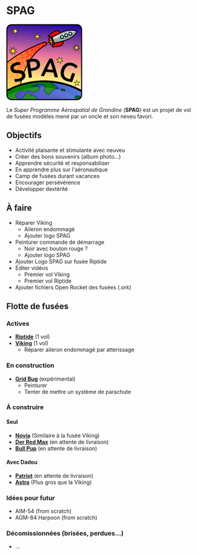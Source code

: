 # SPAG

![Super logo du SPAG!](https://raw.githubusercontent.com/enormandeau/SPAG/master/images/logo_spag/logo_spag_v03_small.png)

Le *Super Programme Aérospatial de Grondine* (**SPAG**) est un projet de vol
de fusées modèles mené par un oncle et son neveu favori.

## Objectifs

- Activité plaisante et stimulante avec neuveu
- Créer des bons souvenirs (album photo...)
- Apprendre sécurité et responsabiliser
- En apprendre plus sur l'aéronautique
- Camp de fusées durant vacances
- Encourager persévérence
- Développer dextérité

## À faire

- Réparer Viking
  - Aileron endommagé
  - Ajouter logo SPAG
- Peinturer commande de démarrage
  - Noir avec bouton rouge ?
  - Ajouter logo SPAG
- Ajouter Logo SPAG sur fusée Riptide
- Éditer vidéos
  - Premier vol Viking
  - Premier vol Riptide
- Ajouter fichiers Open Rocket des fusées (.ork)

## Flotte de fusées

### Actives

- [**Riptide**](fusees/riptide.md) (1 vol)
- [**Viking**](fusees/viking.md) (1 vol)
  - Réparer aileron endommagé par atterissage

### En construction

- [**Grid Bug**](fusees/grid_bug.md) (expérimental)
  - Peinturer
  - Tenter de mettre un système de parachute

### À construire

#### Seul

- [**Novia**](fusees/novia.md) (Similaire à la fusée Viking)
- [**Der Red Max**](fusees/der_red_max.md) (en attente de livraison)
- [**Bull Pup**](fusees/bull_pup.md) (en attente de livraison)

#### Avec Dadou

- [**Patriot**](fusees/patriot.md) (en attente de livraison)
- [**Astra**](fusees/astra.md) (Plus gros que la Viking)

### Idées pour futur

  - AIM-54 (from scratch)
  - AGM-84 Harpoon (from scratch)

### Décomissionnées (brisées, perdues...)

- ...

